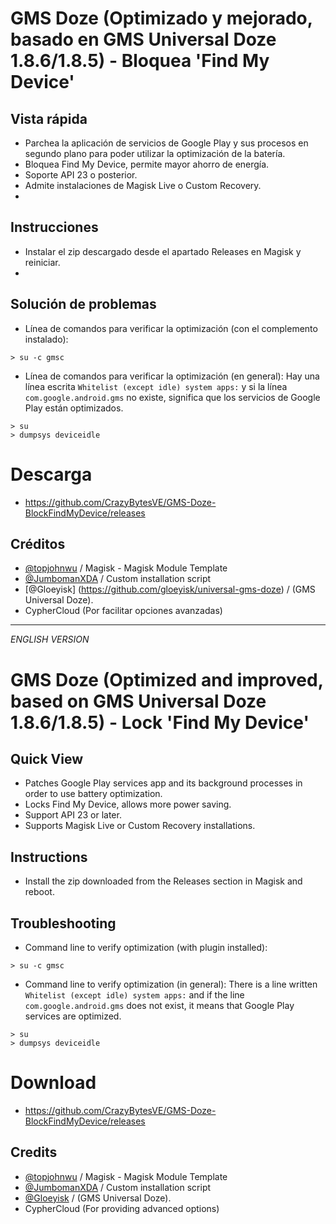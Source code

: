 # GMS Doze (Optimizado y mejorado, basado en GMS Universal Doze 1.8.6/1.8.5) - Bloquea 'Find My Device'

## Vista rápida
- Parchea la aplicación de servicios de Google Play y sus procesos en segundo plano para poder utilizar la optimización de la batería.
- Bloquea Find My Device, permite mayor ahorro de energía.
- Soporte API 23 o posterior.
- Admite instalaciones de Magisk Live o Custom Recovery.
- 
## Instrucciones
- Instalar el zip descargado desde el apartado Releases en Magisk y reiniciar.
- 
## Solución de problemas
- Línea de comandos para verificar la optimización (con el complemento instalado):
```
> su -c gmsc

```
- Línea de comandos para verificar la optimización (en general):
Hay una línea escrita `Whitelist (except idle) system apps:` y si la línea `com.google.android.gms` no existe, significa que los servicios de Google Play están optimizados.
```
> su
> dumpsys deviceidle
```

# Descarga
- https://github.com/CrazyBytesVE/GMS-Doze-BlockFindMyDevice/releases

## Créditos
- [@topjohnwu](https://github.com/topjohnwu) / Magisk - Magisk Module Template
- [@JumbomanXDA](https://github.com/JumbomanXDA) / Custom installation script
- [@Gloeyisk] (https://github.com/gloeyisk/universal-gms-doze) / (GMS Universal Doze).
- CypherCloud (Por facilitar opciones avanzadas)

---

*ENGLISH VERSION*

# GMS Doze (Optimized and improved, based on GMS Universal Doze 1.8.6/1.8.5) - Lock 'Find My Device'

## Quick View
- Patches Google Play services app and its background processes in order to use battery optimization.
- Locks Find My Device, allows more power saving.
- Support API 23 or later.
- Supports Magisk Live or Custom Recovery installations.

## Instructions
- Install the zip downloaded from the Releases section in Magisk and reboot.

## Troubleshooting
- Command line to verify optimization (with plugin installed):
```
> su -c gmsc

```
- Command line to verify optimization (in general):
There is a line written `Whitelist (except idle) system apps:` and if the line `com.google.android.gms` does not exist, it means that Google Play services are optimized.
```
> su
> dumpsys deviceidle
```

# Download
- https://github.com/CrazyBytesVE/GMS-Doze-BlockFindMyDevice/releases

## Credits
- [@topjohnwu](https://github.com/topjohnwu) / Magisk - Magisk Module Template
- [@JumbomanXDA](https://github.com/JumbomanXDA) / Custom installation script
- [@Gloeyisk](https://github.com/gloeyisk/universal-gms-doze) / (GMS Universal Doze).
- CypherCloud (For providing advanced options)
